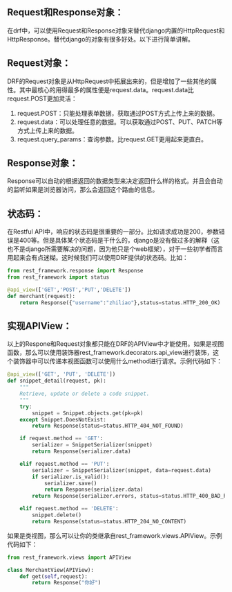 ## Request和Response对象：

在drf中，可以使用Request和Response对象来替代django内置的HttpRequest和HttpResponse。替代django的对象有很多好处。以下进行简单讲解。

## Request对象：
DRF的Request对象是从HttpRequest中拓展出来的，但是增加了一些其他的属性。其中最核心的用得最多的属性便是request.data。request.data比request.POST更加灵活：

1. request.POST：只能处理表单数据，获取通过POST方式上传上来的数据。
2. request.data：可以处理任意的数据。可以获取通过POST、PUT、PATCH等方式上传上来的数据。
3. request.query_params：查询参数。比request.GET更用起来更直白。

## Response对象：

Response可以自动的根据返回的数据类型来决定返回什么样的格式。并且会自动的监听如果是浏览器访问，那么会返回这个路由的信息。

## 状态码：
在Restful API中，响应的状态码是很重要的一部分。比如请求成功是200，参数错误是400等。但是具体某个状态码是干什么的，django是没有做过多的解释（这也不是django所需要解决的问题，因为他只是个web框架），对于一些初学者而言用起来会有点迷糊。这时候我们可以使用DRF提供的状态码。比如：
```python
from rest_framework.response import Response
from rest_framework import status

@api_view(['GET','POST','PUT','DELETE'])
def merchant(request):
    return Response({"username":"zhiliao"},status=status.HTTP_200_OK)
```

## 实现APIView：

以上的Respone和Request对象都只能在DRF的APIView中才能使用。如果是视图函数，那么可以使用装饰器rest_framework.decorators.api_view进行装饰，这个装饰器中可以传递本视图函数可以使用什么method进行请求。示例代码如下：
```python
@api_view(['GET', 'PUT', 'DELETE'])
def snippet_detail(request, pk):
    """
    Retrieve, update or delete a code snippet.
    """
    try:
        snippet = Snippet.objects.get(pk=pk)
    except Snippet.DoesNotExist:
        return Response(status=status.HTTP_404_NOT_FOUND)

    if request.method == 'GET':
        serializer = SnippetSerializer(snippet)
        return Response(serializer.data)

    elif request.method == 'PUT':
        serializer = SnippetSerializer(snippet, data=request.data)
        if serializer.is_valid():
            serializer.save()
            return Response(serializer.data)
        return Response(serializer.errors, status=status.HTTP_400_BAD_REQUEST)

    elif request.method == 'DELETE':
        snippet.delete()
        return Response(status=status.HTTP_204_NO_CONTENT)
```
如果是类视图，那么可以让你的类继承自rest_framework.views.APIView。示例代码如下：
```python
from rest_framework.views import APIView

class MerchantView(APIView):
    def get(self,request):
        return Response("你好")
```